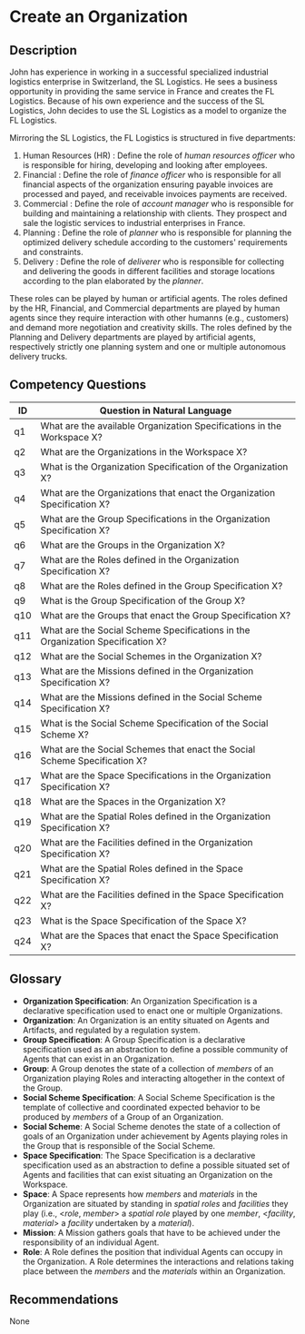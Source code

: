 # Create an Organization

## Description
John has experience in working in a successful specialized industrial logistics enterprise in Switzerland, the SL Logistics. He sees a business opportunity in providing the same service in France and creates the FL Logistics. Because of his own experience and the success of the SL Logistics, John decides to use the SL Logistics as a model to organize the FL Logistics.

Mirroring the SL Logistics, the FL Logistics is structured in five departments:
  1. Human Resources (HR) : Define the role of _human resources officer_ who is responsible for hiring, developing and looking after employees.
  2. Financial : Define the role of _finance officer_ who is responsible for all financial aspects of the organization ensuring payable invoices are processed and payed, and receivable invoices payments are received.
  3. Commercial : Define the role of _account manager_ who is responsible for building and maintaining a relationship with clients. They prospect and sale the logistic services to industrial enterprises in France.
  4. Planning : Define the role of _planner_ who is responsible for planning the optimized delivery schedule according to the customers' requirements and constraints.
  5. Delivery : Define the role of _deliverer_ who is responsible for collecting and delivering the goods in different facilities and storage locations according to the plan elaborated by the _planner_.

These roles can be played by human or artificial agents. The roles defined by the HR, Financial, and Commercial departments are played by human agents since they require interaction with other humanns (e.g., customers) and demand more negotiation and creativity skills. The roles defined by the Planning and Delivery departments are played by artificial agents, respectively strictly one planning system and one or multiple autonomous delivery trucks.

## Competency Questions

| ID | Question in Natural Language |
|---|---|
| q1 | What are the available Organization Specifications in the Workspace X? |
| q2 | What are the Organizations in the Workspace X? |
| q3 | What is the Organization Specification of the Organization X? |
| q4 | What are the Organizations that enact the Organization Specification X? |
| q5 | What are the Group Specifications in the Organization Specification X? |
| q6 | What are the Groups in the Organization X? |
| q7 | What are the Roles defined in the Organization Specification X? |
| q8 | What are the Roles defined in the Group Specification X? |
| q9 | What is the Group Specification of the Group X? |
| q10 | What are the Groups that enact the Group Specification X? |
| q11 | What are the Social Scheme Specifications in the Organization Specification X? |
| q12 | What are the Social Schemes in the Organization X? |
| q13 | What are the Missions defined in the Organization Specification X? |
| q14 | What are the Missions defined in the Social Scheme Specification X? |
| q15 | What is the Social Scheme Specification of the Social Scheme X? |
| q16 | What are the Social Schemes that enact the Social Scheme Specification X? |
| q17 | What are the Space Specifications in the Organization Specification X? |
| q18 | What are the Spaces in the Organization X? |
| q19 | What are the Spatial Roles defined in the Organization Specification X? |
| q20 | What are the Facilities defined in the Organization Specification X? |
| q21 | What are the Spatial Roles defined in the Space Specification X? |
| q22 | What are the Facilities defined in the Space Specification X? |
| q23 | What is the Space Specification of the Space X? |
| q24 | What are the Spaces that enact the Space Specification X? |

## Glossary

* **Organization Specification**: An Organization Specification is a declarative specification used to enact one or multiple Organizations.
* **Organization**: An Organization is an entity situated on Agents and Artifacts, and regulated by a regulation system.
* **Group Specification**: A Group Specification is a declarative specification used as an abstraction to define a possible community of Agents that can exist in an Organization.
* **Group**: A Group denotes the state of a collection of _members_ of an Organization playing Roles and interacting altogether in the context of the Group.
* **Social Scheme Specification**: A Social Scheme Specification is the template of collective and coordinated expected behavior to be produced by _members_ of a Group of an Organization.
* **Social Scheme**: A Social Scheme denotes the state of a collection of goals of an Organization under achievement by Agents playing roles in the Group that is responsible of the Social Scheme.
* **Space Specification**: The Space Specification is a declarative specification used as an abstraction to define a possible situated set of Agents and facilities that can exist situating an Organization on the Workspace.
* **Space**: A Space represents how _members_ and _materials_ in the Organization are situated by standing in _spatial roles_ and _facilities_ they play (i.e., <_role_, _member_> a _spatial role_ played by one _member_, <_facility_, _material_> a _facility_ undertaken by a _material_).
* **Mission**: A Mission gathers goals that have to be achieved under the responsibility of an individual Agent.
* **Role**: A Role defines the position that individual Agents can occupy in the Organization. A Role determines the interactions and relations taking place between the _members_ and the _materials_ within an Organization.

## Recommendations

None
